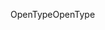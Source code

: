 <span data-ttu-id="eb549-101">OpenType</span><span class="sxs-lookup"><span data-stu-id="eb549-101">OpenType</span></span>